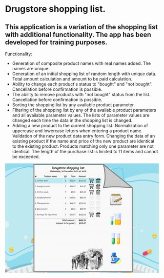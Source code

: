 # Drugstore shopping list.

## This application is a variation of the shopping list with additional functionality. The app has been developed for training purposes.

Functionality: 
- Generation of composite product names with real names added. The names are unique.
- Generation of an initial shopping list of random length with unique data. Total amount calculation and amount to be paid calculation.
- Ability to change each product's status to "bought" and "not bought". Cancellation before confirmation is possible.
- The ability to remove products with "not bought" status from the list. Cancellation before confirmation is possible.
- Sorting the shopping list by any available product parameter.
- Filtering of the shopping list by any of the available product parameters and all available parameter values. The lists of parameter values are changed each time the data in the shopping list is changed.
- Adding a new product to the current shopping list. Normalization of uppercase and lowercase letters when entering a product name. Validation of the new product data entry form. Changing the data of an existing product if the name and price of the new product are identical to the existing product. Products matching only one parameter are not identical. The length of the purchase list is limited to 11 items and cannot be exceeded. 

![screenshot](./img/screenshot.png)
